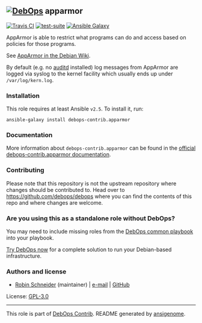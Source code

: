 ## [![DebOps](https://debops.org/images/debops-small.png)](https://debops.org) apparmor

<!-- This file was generated by Ansigenome. Do not edit this file directly but
     instead have a look at the files in the ./meta/ directory. -->

[![Travis CI](https://img.shields.io/travis/debops-contrib/ansible-apparmor.svg?style=flat)](https://travis-ci.org/debops-contrib/ansible-apparmor)
[![test-suite](https://img.shields.io/badge/test--suite-ansible--apparmor-blue.svg?style=flat)](https://github.com/debops/test-suite/tree/master/ansible-apparmor/)
[![Ansible Galaxy](https://img.shields.io/badge/galaxy-debops--contrib.apparmor-660198.svg?style=flat)](https://galaxy.ansible.com/debops-contrib/apparmor)


AppArmor is able to restrict what programs can do and access based on policies for those programs.

See [AppArmor in the Debian Wiki](https://wiki.debian.org/AppArmor/HowToUse).

By default (e.g. no [auditd] installed) log messages from AppArmor are
logged via syslog to the kernel facility which usually ends up under
`/var/log/kern.log`.

[auditd]: https://packages.debian.org/search?keywords=auditd

### Installation

This role requires at least Ansible `v2.5`. To install it, run:

```Shell
ansible-galaxy install debops-contrib.apparmor
```

### Documentation

<!-- FIXME: Change to the canonical URL when it has been setup. https://github.com/debops/docs/issues/111 -->
More information about `debops-contrib.apparmor` can be found in the
[official debops-contrib.apparmor documentation](https://debops-contrib.readthedocs.io/en/latest/ansible/roles/ansible-apparmor/docs/).

### Contributing

Please note that this repository is not the upstream repository where changes should be contributed to.
Head over to https://github.com/debops/debops where you can find the contents of this repo and where changes are welcome.



### Are you using this as a standalone role without DebOps?

You may need to include missing roles from the [DebOps common
playbook](https://github.com/debops/debops-playbooks/blob/master/playbooks/common.yml)
into your playbook.

[Try DebOps now](https://debops.org/) for a complete solution to run your Debian-based infrastructure.





### Authors and license

- [Robin Schneider](https://docs.debops.org/en/latest/debops-keyring/docs/entities.html#debops-keyring-entity-ypid) (maintainer) | [e-mail](mailto:ypid@riseup.net) | [GitHub](https://github.com/ypid)

License: [GPL-3.0](https://tldrlegal.com/license/gnu-general-public-license-v3-%28gpl-3%29)

***

This role is part of [DebOps Contrib](https://github.com/debops-contrib/debops-contrib). README generated by [ansigenome](https://github.com/nickjj/ansigenome/).
<!-- Ansigenome sources: https://github.com/ypid/ypid-ansible-common/tree/master/template_READMEs/debops-contrib -->
